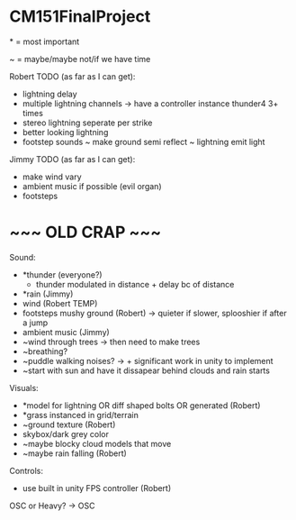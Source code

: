 # CM151FinalProject

\* = most important

~ = maybe/maybe not/if we have time


Robert TODO (as far as I can get):
- lightning delay
- multiple lightning channels
   \-> have a controller instance thunder4 3+ times
- stereo lightning seperate per strike
- better looking lightning
- footstep sounds
~ make ground semi reflect
~ lightning emit light

Jimmy TODO (as far as I can get):
- make wind vary
- ambient music if possible (evil organ)
- footsteps


# ~~~ OLD CRAP ~~~
Sound:
- *thunder (everyone?)
    - thunder modulated in distance + delay bc of distance
- *rain (Jimmy)
- wind (Robert TEMP)
- footsteps mushy ground (Robert) -> quieter if slower, splooshier if after a jump
- ambient music (Jimmy)
- ~wind through trees -> then need to make trees
- ~breathing?
- ~puddle walking noises? -> + significant work in unity to implement
- ~start with sun and have it dissapear behind clouds and rain starts

Visuals:
- *model for lightning OR diff shaped bolts OR generated (Robert)
- *grass instanced in grid/terrain
- ~ground texture (Robert)
- skybox/dark grey color
- ~maybe blocky cloud models that move
- ~maybe rain falling (Robert)

Controls:
- use built in unity FPS controller (Robert)

OSC or Heavy? -> OSC

